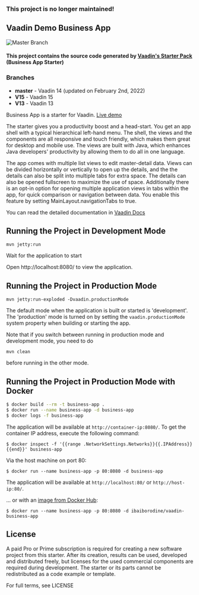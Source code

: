### This project is no longer maintained!

Vaadin Demo Business App
------------------------
![Master Branch](https://github.com/igor-baiborodine/vaadin-demo-business-app/actions/workflows/build.yml/badge.svg?branch=master)

#### This project contains the source code generated by [Vaadin's Starter Pack](https://vaadin.com/start) (Business App Starter)

### Branches
* **master** - Vaadin 14 (updated on February 2nd, 2022)
* **V15** - Vaadin 15
* **V13** - Vaadin 13

Business App is a starter for Vaadin. [Live demo](https://business.demo.vaadin.com/)

The starter gives you a productivity boost and a head-start. You get an app shell with a typical hierarchical left-hand menu. The shell, the views and the components are all responsive and touch friendly, which makes them great for desktop and mobile use. The views are built with Java, which enhances Java developers' productivity by allowing them to do all in one language.

The app comes with multiple list views to edit master-detail data. Views can be divided horizontally or vertically to open up the details, and the the details can also be split into multiple tabs for extra space. The details can also be opened fullscreen to maximize the use of space. Additionally there is an opt-in option for opening multiple application views in tabs within the app, for quick comparison or navigation between data. You enable this feature by setting MainLayout.navigationTabs to true.

You can read the detailed documentation in [Vaadin Docs](https://vaadin.com/docs/business-app/overview.html)

## Running the Project in Development Mode

`mvn jetty:run`

Wait for the application to start

Open http://localhost:8080/ to view the application.

## Running the Project in Production Mode

`mvn jetty:run-exploded -Dvaadin.productionMode`

The default mode when the application is built or started is 'development'. The 'production' mode is turned on by setting the `vaadin.productionMode` system property when building or starting the app.

Note that if you switch between running in production mode and development mode, you need to do
```
mvn clean
```
before running in the other mode.

## Running the Project in Production Mode with Docker
```bash
$ docker build --rm -t business-app .
$ docker run --name business-app -d business-app
$ docker logs -f business-app 
```
The application will be available at `http://container-ip:8080/`. To get the container IP address, execute the following command:
```console
$ docker inspect -f '{{range .NetworkSettings.Networks}}{{.IPAddress}}{{end}}' business-app
```
Via the host machine on port 80:
```console
$ docker run --name business-app -p 80:8080 -d business-app
```
The application will be available at `http://localhost:80/` or `http://host-ip:80/`.

... or with an [image from Docker Hub](https://hub.docker.com/r/ibaiborodine/vaadin-business-app):
```console
$ docker run --name business-app -p 80:8080 -d ibaiborodine/vaadin-business-app
```

## License
A paid Pro or Prime subscription is required for creating a new software project from this starter. After its creation, results can be used, developed and distributed freely, but licenses for the used commercial components are required during development. The starter or its parts cannot be redistributed as a code example or template.

For full terms, see LICENSE
